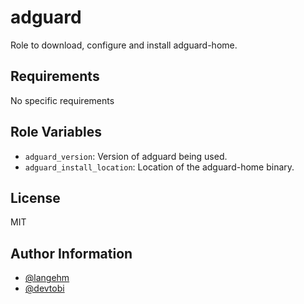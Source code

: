 adguard
=========

Role to download, configure and install adguard-home.

Requirements
------------

No specific requirements

Role Variables
--------------

- `adguard_version`: Version of adguard being used.
- `adguard_install_location`: Location of the adguard-home binary.

License
-------

MIT

Author Information
------------------

- [@langehm](https://github.com/langehm)
- [@devtobi](https://github.com/devtobi)
